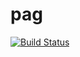 pag
==============

[![Build Status](https://travis-ci.org/rivayama/pag.svg?branch=master)](https://travis-ci.org/rivayama/pag)
